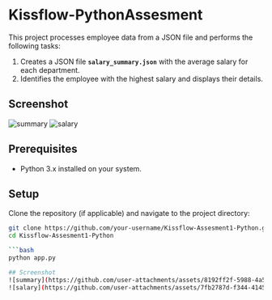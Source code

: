 # Kissflow-PythonAssesment
This project processes employee data from a JSON file and performs the following tasks:

1. Creates a JSON file **`salary_summary.json`** with the average salary for each department.
2. Identifies the employee with the highest salary and displays their details.
## Screenshot
![summary](https://github.com/user-attachments/assets/8192ff2f-5988-4a5c-a8a5-562169b6877b)
![salary](https://github.com/user-attachments/assets/7fb2787d-f344-4145-b8f7-753f947e75ee)

## Prerequisites

- Python 3.x installed on your system.

## Setup

Clone the repository (if applicable) and navigate to the project directory:

```bash
git clone https://github.com/your-username/Kissflow-Assesment1-Python.git
cd Kissflow-Assesment1-Python

```bash
python app.py

## Screenshot
![summary](https://github.com/user-attachments/assets/8192ff2f-5988-4a5c-a8a5-562169b6877b)
![salary](https://github.com/user-attachments/assets/7fb2787d-f344-4145-b8f7-753f947e75ee)

